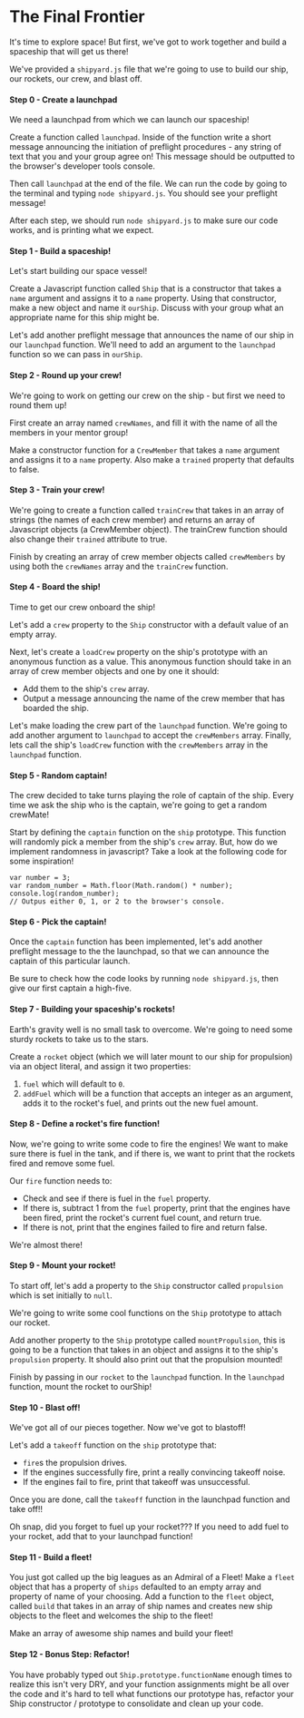 # The Final Frontier

It's time to explore space! But first, we've got to work together and build a spaceship that will get us there!

We've provided a `shipyard.js` file that we're going to use to build our ship, our rockets, our crew, and blast off.

#### Step 0 - Create a launchpad

We need a launchpad from which we can launch our spaceship!

Create a function called `launchpad`.
Inside of the function write a short message announcing the initiation of preflight procedures - any string of text that you and your group agree on!
This message should be outputted to the browser's developer tools console.

Then call `launchpad` at the end of the file.
We can run the code by going to the terminal and typing `node shipyard.js`.
You should see your preflight message!

After each step, we should run `node shipyard.js` to make sure our code works, and is printing what we expect.

#### Step 1 - Build a spaceship!

Let's start building our space vessel!

Create a Javascript function called `Ship` that is a constructor that takes a `name` argument and assigns it to a `name` property. Using that constructor, make a new object and name it `ourShip`.
Discuss with your group what an appropriate name for this ship might be.

Let's add another preflight message that announces the name of our ship in our `launchpad` function.
We'll need to add an argument to the `launchpad` function so we can pass in `ourShip`.

#### Step 2 - Round up your crew!

We're going to work on getting our crew on the ship - but first we need to round them up!

First create an array named `crewNames`, and fill it with the name of all the members in your mentor group!

Make a constructor function for a `CrewMember` that takes a `name` argument and assigns it to a `name` property. Also make a `trained` property that defaults to false.


#### Step 3 - Train your crew!

We're going to create a function called `trainCrew` that takes in an array of strings (the names of each crew member) and returns an array of Javascript objects (a CrewMember object).
The trainCrew function should also change their `trained` attribute to true.

Finish by creating an array of crew member objects called `crewMembers` by using both the `crewNames` array and the `trainCrew` function.

#### Step 4 - Board the ship!

Time to get our crew onboard the ship!

Let's add a `crew` property to the `Ship` constructor with a default value of an empty array.

Next, let's create a `loadCrew` property on the ship's prototype with an anonymous function as a value.
This anonymous function should take in an array of crew member objects and one by one it should:
  * Add them to the ship's `crew` array.
  * Output a message announcing the name of the crew member that has boarded the ship.

Let's make loading the crew part of the `launchpad` function. We're going to add another argument to `launchpad` to accept the `crewMembers` array.
Finally, lets call the ship's `loadCrew` function with the `crewMembers` array in the `launchpad` function.

#### Step 5 - Random captain!

The crew decided to take turns playing the role of captain of the ship. Every time we ask the ship who is the captain, we're going to get a random crewMate!

Start by defining the `captain` function on the `ship` prototype.
This function will randomly pick a member from the ship's `crew` array.
But, how do we implement randomness in javascript? Take a look at the following code for some inspiration!

```
var number = 3;
var random_number = Math.floor(Math.random() * number);
console.log(random_number);
// Outpus either 0, 1, or 2 to the browser's console.
```

#### Step 6 - Pick the captain!

Once the `captain` function has been implemented, let's add another preflight message to the the launchpad, so that we can announce the captain of this particular launch.

Be sure to check how the code looks by running `node shipyard.js`, then give our first captain a high-five.

#### Step 7 - Building your spaceship's rockets!

Earth's gravity well is no small task to overcome. We're going to need some sturdy rockets to take us to the stars.

Create a `rocket` object (which we will later mount to our ship for propulsion) via an object literal, and assign it two properties:
 1. `fuel` which will default to `0`.
 2. `addFuel` which will be a function that accepts an integer as an argument, adds it to the rocket's fuel, and prints out the new fuel amount.


#### Step 8 - Define a rocket's fire function!

Now, we're going to write some code to fire the engines!
We want to make sure there is fuel in the tank, and if there is, we want to print that the rockets fired and remove some fuel.

Our `fire` function needs to:
* Check and see if there is fuel in the `fuel` property.
* If there is, subtract 1 from the `fuel` property, print that the engines have been fired, print the rocket's current fuel count, and return true.
* If there is not, print that the engines failed to fire and return false.

We're almost there!

#### Step 9 - Mount your rocket!

To start off, let's add a property to the `Ship` constructor called `propulsion` which is set initially to `null`.

We're going to write some cool functions on the `Ship` prototype to attach our rocket.

Add another property to the `Ship` prototype called `mountPropulsion`, this is going to be a function that takes in an object and assigns it to the ship's `propulsion` property.
It should also print out that the propulsion mounted!

Finish by passing in our `rocket` to the `launchpad` function. In the `launchpad` function, mount the rocket to ourShip!

#### Step 10 - Blast off!

We've got all of our pieces together. Now we've got to blastoff!

Let's add a `takeoff` function on the `ship` prototype that:
* `fire`s the propulsion drives.
* If the engines successfully fire, print a really convincing takeoff noise.
* If the engines fail to fire, print that takeoff was unsuccessful.

Once you are done, call the `takeoff` function in the launchpad function and take off!!

Oh snap, did you forget to fuel up your rocket??? If you need to add fuel to your rocket, add that to your launchpad function!


#### Step 11 - Build a fleet!

You just got called up the big leagues as an Admiral of a Fleet!  Make a `fleet` object that has a property of `ships` defaulted to an empty array and property of name of your choosing.  Add a function to the `fleet` object, called `build` that takes in an array of ship names and creates new ship objects to the fleet and welcomes the ship to the fleet!

Make an array of awesome ship names and build your fleet!


#### Step 12 - Bonus Step: Refactor!
You have probably typed out `Ship.prototype.functionName` enough times to realize this isn't very DRY, and your function assignments might be all over the code and it's hard to tell what functions our prototype has, refactor your Ship constructor / prototype to consolidate and clean up your code.
